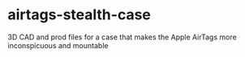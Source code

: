 # airtags-stealth-case
3D CAD and prod files for a case that makes the Apple AirTags more inconspicuous and mountable
